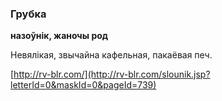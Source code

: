 ### Грубка
**назоўнік, жаночы род**

Невялікая, звычайна кафельная, пакаёвая печ.

<a rel="author">[http://rv-blr.com/](http://rv-blr.com/slounik.jsp?letterId=0&maskId=0&pageId=739)</a>
